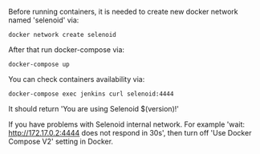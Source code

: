 
Before running containers, it is needed to create new docker network named 'selenoid' via:
```
docker network create selenoid
```
After that run docker-compose via:
```
docker-compose up
```
You can check containers availability via:
```
docker-compose exec jenkins curl selenoid:4444
```
It should return 'You are using Selenoid $(version)!'

If you have problems with Selenoid internal network. For example 'wait: http://172.17.0.2:4444 does not respond in 30s', then turn off 'Use Docker Compose V2' setting in Docker.